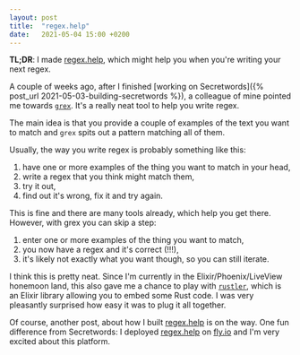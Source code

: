 ```yaml
---
layout: post
title:  "regex.help"
date:   2021-05-04 15:00 +0200
---
```


**TL;DR**: I made [regex.help](https://regex.help), which might help you when you're writing your next regex.

A couple of weeks ago, after I finished [working on Secretwords]({% post_url 2021-05-03-building-secretwords %}), a colleague of mine pointed me towards [`grex`](https://github.com/pemistahl/grex). It's a really neat tool to help you write regex.

The main idea is that you provide a couple of examples of the text you want to match and `grex` spits out a pattern matching all of them.

Usually, the way you write regex is probably something like this:
1. have one or more examples of the thing you want to match in your head,
1. write a regex that you think might match them,
1. try it out,
1. find out it's wrong, fix it and try again.

This is fine and there are many tools already, which help you get there. However, with grex you can skip a step:

1. enter one or more examples of the thing you want to match,
1. you now have a regex and it's correct (!!!), 
1. it's likely not exactly what you want though, so you can still iterate.

I think this is pretty neat. Since I'm currently in the Elixir/Phoenix/LiveView honemoon land, this also gave me a chance to play with [`rustler`](https://github.com/rusterlium/rustler), which is an Elixir library allowing you to embed some Rust code. I was very pleasantly surprised how easy it was to plug it all together.

Of course, another post, about how I built [regex.help](https://regex.help) is on the way. One fun difference from Secretwords: I deployed [regex.help](https://regex.help) on [fly.io](https://fly.io/) and I'm very excited about this platform.
